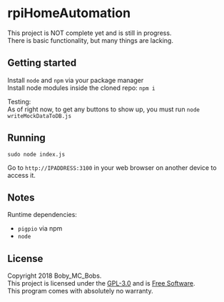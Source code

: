 # rpiHomeAutomation

This project is NOT complete yet and is still in progress.  
There is basic functionality, but many things are lacking.  

## Getting started
Install `node` and `npm` via your package manager  
Install node modules inside the cloned repo: `npm i`  

Testing:  
As of right now, to get any buttons to show up, you must run `node writeMockDataToDB.js`  

## Running
`sudo node index.js`  

Go to `http://IPADDRESS:3100` in your web browser on another device to access it.  

## Notes
Runtime dependencies: 
- `pigpio` via npm  
- `node`  

## License
Copyright 2018 Boby_MC_Bobs.  
This project is licensed under the [GPL-3.0](http://www.gnu.org/licenses/gpl-3.0.html) and is [Free Software](https://www.gnu.org/philosophy/free-sw.en.html).  
This program comes with absolutely no warranty.  
